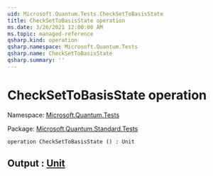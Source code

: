 ```yaml
---
uid: Microsoft.Quantum.Tests.CheckSetToBasisState
title: CheckSetToBasisState operation
ms.date: 3/26/2021 12:00:00 AM
ms.topic: managed-reference
qsharp.kind: operation
qsharp.namespace: Microsoft.Quantum.Tests
qsharp.name: CheckSetToBasisState
qsharp.summary: ''
---
```


# CheckSetToBasisState operation

Namespace: [Microsoft.Quantum.Tests](xref:Microsoft.Quantum.Tests)

Package: [Microsoft.Quantum.Standard.Tests](https://nuget.org/packages/Microsoft.Quantum.Standard.Tests)




```qsharp
operation CheckSetToBasisState () : Unit
```


## Output : [Unit](xref:microsoft.quantum.lang-ref.unit)

